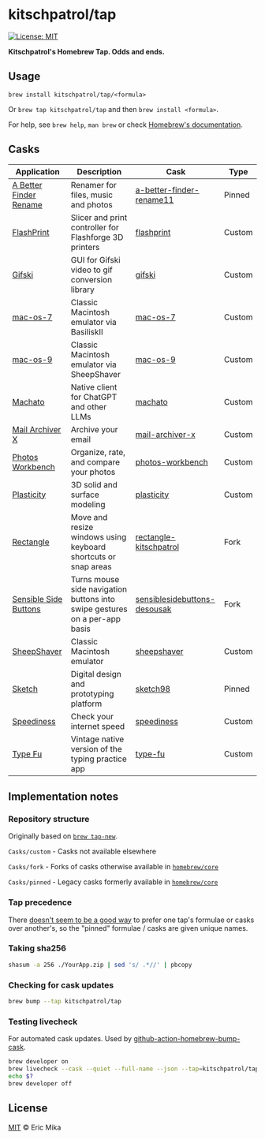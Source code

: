<!--+ Warning: Content inside HTML comment blocks was generated by mdat and may be overwritten. +-->

# kitschpatrol/tap

<!-- badges -->

[![License: MIT](https://img.shields.io/badge/License-MIT-yellow.svg)](https://opensource.org/licenses/MIT)

<!-- /badges -->

<!-- description -->

**Kitschpatrol's Homebrew Tap. Odds and ends.**

<!-- /description -->

## Usage

`brew install kitschpatrol/tap/<formula>`

Or `brew tap kitschpatrol/tap` and then `brew install <formula>`.

For help, see `brew help`, `man brew` or check [Homebrew's documentation](https://docs.brew.sh).

## Casks

<!-- casks -->

| Application                                                                | Description                                                                | Cask                                                                       | Type   |
| -------------------------------------------------------------------------- | -------------------------------------------------------------------------- | -------------------------------------------------------------------------- | ------ |
| [A Better Finder Rename](https://www.publicspace.net/ABetterFinderRename/) | Renamer for files, music and photos                                        | [a-better-finder-rename11](Casks/pinned/a-better-finder-rename11.rb)       | Pinned |
| [FlashPrint](https://industry.flashforge.com/product-detail/40)            | Slicer and print controller for Flashforge 3D printers                     | [flashprint](Casks/custom/flashprint.rb)                                   | Custom |
| [Gifski](https://gif.ski/)                                                 | GUI for Gifski video to gif conversion library                             | [gifski](Casks/custom/gifski.rb)                                           | Custom |
| [mac-os-7](https://mendelson.org/macos9osx.html)                           | Classic Macintosh emulator via BasiliskII                                  | [mac-os-7](Casks/custom/mac-os-7.rb)                                       | Custom |
| [mac-os-9](https://mendelson.org/macos9osx.html)                           | Classic Macintosh emulator via SheepShaver                                 | [mac-os-9](Casks/custom/mac-os-9.rb)                                       | Custom |
| [Machato](https://machato.app/)                                            | Native client for ChatGPT and other LLMs                                   | [machato](Casks/custom/machato.rb)                                         | Custom |
| [Mail Archiver X](https://www.mothsoftware.com/)                           | Archive your email                                                         | [mail-archiver-x](Casks/custom/mail-archiver-x.rb)                         | Custom |
| [Photos Workbench](https://www.houdah.com/photosWorkbench/)                | Organize, rate, and compare your photos                                    | [photos-workbench](Casks/custom/photos-workbench.rb)                       | Custom |
| [Plasticity](https://www.plasticity.xyz/)                                  | 3D solid and surface modeling                                              | [plasticity](Casks/custom/plasticity.rb)                                   | Custom |
| [Rectangle](https://rectangleapp.com/)                                     | Move and resize windows using keyboard shortcuts or snap areas             | [rectangle-kitschpatrol](Casks/fork/rectangle-kitschpatrol.rb)             | Fork   |
| [Sensible Side Buttons](https://sensible-side-buttons.archagon.net/)       | Turns mouse side navigation buttons into swipe gestures on a per-app basis | [sensiblesidebuttons-desousak](Casks/fork/sensiblesidebuttons-desousak.rb) | Fork   |
| [SheepShaver](http://sheepshaver.cebix.net/)                               | Classic Macintosh emulator                                                 | [sheepshaver](Casks/custom/sheepshaver.rb)                                 | Custom |
| [Sketch](https://www.sketch.com/)                                          | Digital design and prototyping platform                                    | [sketch98](Casks/pinned/sketch98.rb)                                       | Pinned |
| [Speediness](https://sindresorhus.com/speediness)                          | Check your internet speed                                                  | [speediness](Casks/custom/speediness.rb)                                   | Custom |
| [Type Fu](https://type-fu.com/)                                            | Vintage native version of the typing practice app                          | [type-fu](Casks/custom/type-fu.rb)                                         | Custom |

<!-- /casks -->

## Implementation notes

### Repository structure

Originally based on [`brew tap-new`](https://github.com/Homebrew/brew/blob/master/docs/How-to-Create-and-Maintain-a-Tap.md).

`Casks/custom` - Casks not available elsewhere

`Casks/fork` - Forks of casks otherwise available in [`homebrew/core`](https://github.com/Homebrew/homebrew-core)

`Casks/pinned` - Legacy casks formerly available in [`homebrew/core`](https://github.com/Homebrew/homebrew-core)

### Tap precedence

There [doesn't seem to be a good way](https://github.com/Homebrew/legacy-homebrew/issues/24238) to prefer one tap's formulae or casks over another's, so the "pinned" formulae / casks are given unique names.

### Taking sha256

```sh
shasum -a 256 ./YourApp.zip | sed 's/ .*//' | pbcopy
```

### Checking for cask updates

```sh
brew bump --tap kitschpatrol/tap
```

### Testing livecheck

For automated cask updates. Used by [github-action-homebrew-bump-cask](https://github.com/kitschpatrol/github-action-homebrew-bump-cask).

```sh
brew developer on
brew livecheck --cask --quiet --full-name --json --tap=kitschpatrol/tap
echo $?
brew developer off
```

<!-- license -->

## License

[MIT](license.txt) © Eric Mika

<!-- /license -->
